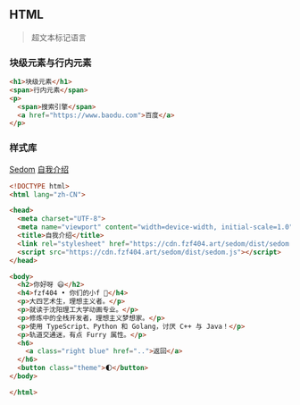 ## HTML

> 超文本标记语言

### 块级元素与行内元素
```html
<h1>块级元素</h1>
<span>行内元素</span>
<p>
  <span>搜索引擎</span> 
  <a href="https://www.baodu.com">百度</a>
</p>
```

### 样式库

[Sedom](https://sedom.fzf404.art/)
[自我介绍](https://fzf404.art/about/)

```html
<!DOCTYPE html>
<html lang="zh-CN">

<head>
  <meta charset="UTF-8">
  <meta name="viewport" content="width=device-width, initial-scale=1.0">
  <title>自我介绍</title>
  <link rel="stylesheet" href="https://cdn.fzf404.art/sedom/dist/sedom.css" />
  <script src="https://cdn.fzf404.art/sedom/dist/sedom.js"></script>
</head>

<body>
  <h2>你好呀 😃</h2>
  <h4>fzf404 • 你们的小f 🚆</h4>
  <p>大四艺术生，理想主义者。</p>
  <p>就读于沈阳理工大学动画专业。</p>
  <p>修炼中的全栈开发者，理想主义梦想家。</p>
  <p>使用 TypeScript、Python 和 Golang，讨厌 C++ 与 Java！</p>
  <p>轨道交通迷，有点 Furry 属性。</p>
  <h6>
    <a class="right blue" href="..">返回</a>
  </h6>
  <button class="theme">🌓</button>
</body>

</html>
```